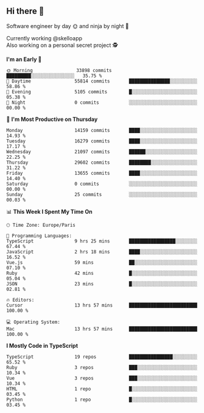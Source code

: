 ## Hi there 👋

Software engineer by day 🌞 and ninja by night 🌝

Currently working @skelloapp <br>
Also working on a personal secret project 🕵️

<!--START_SECTION:waka-->
**I'm an Early 🐤** 

```text
🌞 Morning                33898 commits       █████████░░░░░░░░░░░░░░░░   35.75 % 
🌆 Daytime                55814 commits       ███████████████░░░░░░░░░░   58.86 % 
🌃 Evening                5105 commits        █░░░░░░░░░░░░░░░░░░░░░░░░   05.38 % 
🌙 Night                  0 commits           ░░░░░░░░░░░░░░░░░░░░░░░░░   00.00 % 
```
📅 **I'm Most Productive on Thursday** 

```text
Monday                   14159 commits       ████░░░░░░░░░░░░░░░░░░░░░   14.93 % 
Tuesday                  16279 commits       ████░░░░░░░░░░░░░░░░░░░░░   17.17 % 
Wednesday                21097 commits       ██████░░░░░░░░░░░░░░░░░░░   22.25 % 
Thursday                 29602 commits       ████████░░░░░░░░░░░░░░░░░   31.22 % 
Friday                   13655 commits       ████░░░░░░░░░░░░░░░░░░░░░   14.40 % 
Saturday                 0 commits           ░░░░░░░░░░░░░░░░░░░░░░░░░   00.00 % 
Sunday                   25 commits          ░░░░░░░░░░░░░░░░░░░░░░░░░   00.03 % 
```


📊 **This Week I Spent My Time On** 

```text
🕑︎ Time Zone: Europe/Paris

💬 Programming Languages: 
TypeScript               9 hrs 25 mins       █████████████████░░░░░░░░   67.44 % 
JavaScript               2 hrs 18 mins       ████░░░░░░░░░░░░░░░░░░░░░   16.52 % 
Vue.js                   59 mins             ██░░░░░░░░░░░░░░░░░░░░░░░   07.10 % 
Ruby                     42 mins             █░░░░░░░░░░░░░░░░░░░░░░░░   05.04 % 
JSON                     23 mins             █░░░░░░░░░░░░░░░░░░░░░░░░   02.81 % 

🔥 Editors: 
Cursor                   13 hrs 57 mins      █████████████████████████   100.00 % 

💻 Operating System: 
Mac                      13 hrs 57 mins      █████████████████████████   100.00 % 
```

**I Mostly Code in TypeScript** 

```text
TypeScript               19 repos            ████████████████░░░░░░░░░   65.52 % 
Ruby                     3 repos             ███░░░░░░░░░░░░░░░░░░░░░░   10.34 % 
Vue                      3 repos             ███░░░░░░░░░░░░░░░░░░░░░░   10.34 % 
HTML                     1 repo              █░░░░░░░░░░░░░░░░░░░░░░░░   03.45 % 
Python                   1 repo              █░░░░░░░░░░░░░░░░░░░░░░░░   03.45 % 
```




<!--END_SECTION:waka-->

<!--
**antoinelncl/antoinelncl** is a ✨ _special_ ✨ repository because its `README.md` (this file) appears on your GitHub profile.

Here are some ideas to get you started:

- 🔭 I’m currently working on ...
- 🌱 I’m currently learning ...
- 👯 I’m looking to collaborate on ...
- 🤔 I’m looking for help with ...
- 💬 Ask me about ...
- 📫 How to reach me: ...
- 😄 Pronouns: ...
- ⚡ Fun fact: ...
-->
